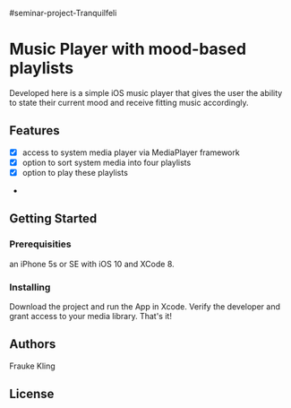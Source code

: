 #seminar-project-Tranquilfeli

# Music Player with mood-based playlists

Developed here is a simple iOS music player that gives the user the ability to state their current mood and receive fitting music accordingly.

## Features ##

- [x] access to system media player via MediaPlayer framework
- [x] option to sort system media into four playlists
- [x] option to play these playlists
- 
## Getting Started


### Prerequisities

an iPhone 5s or SE with iOS 10 and XCode 8.


### Installing

Download the project and run the App in Xcode. Verify the developer and grant access to your media library. That's it!



## Authors

Frauke Kling

## License

